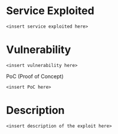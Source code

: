 # Service Exploited
```
<insert service exploited here>
```
# Vulnerability
```
<insert vulnerability here>
```
PoC (Proof of Concept)
```
<insert PoC here>
```
# Description
```
<insert description of the exploit here>
```
